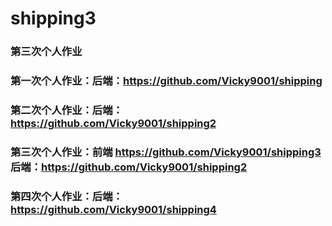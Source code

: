 # shipping3
### 第三次个人作业
### 第一次个人作业：后端：https://github.com/Vicky9001/shipping
### 第二次个人作业：后端：https://github.com/Vicky9001/shipping2
### 第三次个人作业：前端 https://github.com/Vicky9001/shipping3  后端：https://github.com/Vicky9001/shipping2
### 第四次个人作业：后端：https://github.com/Vicky9001/shipping4
